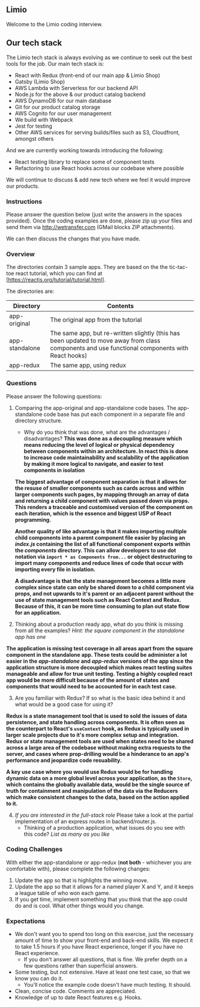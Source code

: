 ## Limio

Welcome to the Limio coding interview.

## Our tech stack

The Limio tech stack is always evolving as we continue to seek out the best tools for the job. Our main tech stack is:

  * React with Redux (front-end of our main app & Limio Shop)
  * Gatsby (Limio Shop)
  * AWS Lambda with Serverless for our backend API
  * Node.js for the above & our product catalog backend
  * AWS DynamoDB for our main database
  * Git for our product catalog storage
  * AWS Cognito for our user management
  * We build with Webpack
  * Jest for testing
  * Other AWS services for serving builds/files such as S3, Cloudfront, amongst others

And we are currently working towards introducing the following:

 * React testing library to replace some of component tests
 * Refactoring to use React hooks across our codebase where possible
 
We will continue to discuss & add new tech where we feel it would improve our products.

### Instructions

Please answer the question below (just write the answers in the spaces provided). Once the coding examples are done, please zip up your files and send them via http://wetransfer.com (GMail blocks ZIP attachments).  

We can then discuss the changes that you have made.

### Overview

The directories contain 3 sample apps. They are based on the the tic-tac-toe react tutorial, which you can find at [https://reactjs.org/tutorial/tutorial.html].

The directories are:

| Directory      | Contents    |
| ---------------|-------------| 
| app-original   | The original app from the tutorial |
| app-standalone | The same app, but re-written slightly (this has been updated to move away from class components and use functional components with React hooks) |
| app-redux      | The same app, using redux |

### Questions

Please answer the following questions:
    
1. Comparing the app-original and app-standalone code bases. The app-standalone code base has put each component in a separate file and directory structure.   
   * Why do you think that was done, what are the advantages / disadvantages?
   **This was done as a decoupling measure which means reducing the level of logical or physical dependency between components within an architecture. In react this is done to increase code maintainability and scalability of the application by making it more logical to navigate, and easier to test components in isolation**

   **The biggest advantage of component separation is that it allows for the resuse of smaller components such as cards across and within larger components such pages, by mapping through an array of data and returning a child component with values passed down via props. This renders a traceable and customised version of the component on each iteration, which is the essence and biggest USP of React programming.**

   **Another quality of like advantage is that it makes importing multiple child components into a parent component file easier by placing an _index.js_ containing the list of all functional component exports within the _components_ directory. This can allow developers to use dot notation via `import * as Components from...` or object destructuring to import many components and reduce lines of code that occur with importing every file in isolation.** 

   **A disadvantage is that the state management becomes a little more complex since state can only be shared down to a child component via props, and not upwards to it's parent or an adjacent parent without the use of state management tools such as React Context and Redux. Because of this, it can be more time consuming to plan out state flow for an application.**

   

2. Thinking about a production ready app, what do you think is missing from all the examples? *Hint: the square component in the standalone app has one*

**The application is missing test coverage in all areas apart from the square component in the standalone app. These tests could be administer a lot easier in the _app-standalone_ and _app-redux_ versions of the app since the application structure is more decoupled which makes react testing suites manageable and allow for true unit testing. Testing a highly coupled react app would be more difficult because of the amount of states and components that would need to be accounted for in each test case.**

3. Are you familiar with Redux? If so what is the basic idea behind it and what would be a good case for using it?

**Redux is a state management tool that is used to sold the issues of data persistence, and state handling across components. It is often seen as the counterpart to React's `useContext` hook, as Redux is typically used in larger scale projects due to it's more complex setup and integration. Redux or state management tools are used when states need to be shared across a large area of the codebase without making extra requests to the server, and cases where prop-drilling would be a hinderance to an app's performance and jeopardize code resuability.**

**A key use case where you would use Redux would be for handling dynamic data on a more global level across your application, as the `Store`, which contains the globally available data, would be the single source of truth for containment and manipulation of the data via the Reducers which make consistent changes to the data, based on the action applied to it.**

4. *If you are interested in the full-stack role* Please take a look at the partial implementation of an express routes in backend/router.js.
    * Thinking of a production application, what issues do you see with this code? *List as many as you like* 

### Coding Challenges

With either the app-standalone or app-redux (**not both** - whichever you are comfortable with), please complete the following changes:

1. Update the app so that is highlights the winning move.
2. Update the app so that it allows for a named player X and Y, and it keeps a league table of who won each game.
3. If you get time, implement something that you think that the app could do and is cool. What other things would you change.

### Expectations
 * We don't want you to spend too long on this exercise, just the necessary amount of time to show your front-end and back-end skills. We expect it to take 1.5 hours if you have React experience, longer if you have no React experience. 
    * If you don't answer all questions, that is fine. We prefer depth on a few questions rather than superficial answers.
 * Some testing, but not extensive. Have at least one test case, so that we know you can do it. 
    * You'll notice the example code doesn't have much testing. It should.
 * Clean, concise code. Comments are appreciated.
 * Knowledge of up to date React features e.g. Hooks.




    
      
    
    

 





